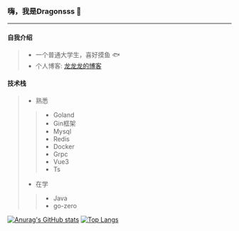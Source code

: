 ### 嗨，我是Dragonsss 👋
---

#### 自我介绍
> - 一个普通大学生，喜好摸鱼 :fish:
> - 个人博客: [龙龙龙的博客](https://www.dragonsss.cn/)

#### 技术栈
> - 熟悉
> > - Goland
> > - Gin框架
> > - Mysql
> > - Redis
> > - Docker
> > - Grpc
> > - Vue3 
> > - Ts
> - 在学
> > - Java
> > - go-zero


[![Anurag's GitHub stats](https://github-readme-stats.vercel.app/api?username=Three-taile-dragon&show_icons=true&theme=radical&locale=cn)](https://github.com/anuraghazra/github-readme-stats)
[![Top Langs](https://github-readme-stats.vercel.app/api/top-langs/?username=Three-taile-dragon)](https://github.com/anuraghazra/github-readme-stats)

